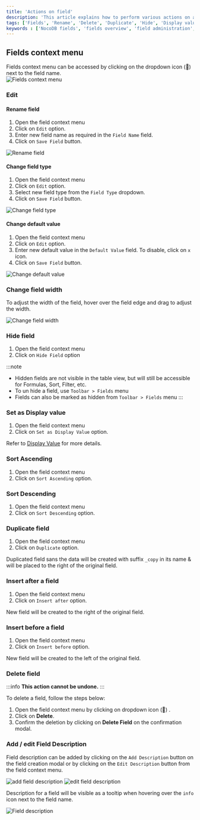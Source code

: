 ```yaml
---
title: 'Actions on field'
description: 'This article explains how to perform various actions on a field- like rename, change field type, default, field width, record height, show/hide.'
tags: ['Fields', 'Rename', 'Delete', 'Duplicate', 'Hide', 'Display value', 'Sort', 'Record Height', 'Field Width']
keywords : ['NocoDB fields', 'fields overview', 'field administration', 'field organization']
---
```



## Fields context menu
Fields context menu can be accessed by clicking on the dropdown icon (🔽) next to the field name.  
![Fields context menu](/img/v2/fields/fields-context-menu.png)

### Edit
#### Rename field
1. Open the field context menu
2. Click on `Edit` option.
3. Enter new field name as required in the `Field Name` field.
4. Click on `Save Field` button.
  
![Rename field](/img/v2/fields/fields-edit-2.png)

#### Change field type
1. Open the field context menu
2. Click on `Edit` option.
3. Select new field type from the `Field Type` dropdown.
4. Click on `Save Field` button.

![Change field type](/img/v2/fields/fields-edit-3.png)

#### Change default value
1. Open the field context menu
2. Click on `Edit` option.
3. Enter new default value in the `Default Value` field. To disable, click on `x` icon.
4. Click on `Save Field` button.

![Change default value](/img/v2/fields/fields-edit-4.png)

### Change field width
To adjust the width of the field, hover over the field edge and drag to adjust the width.
  
![Change field width](/img/v2/fields/fields-width.png)

### Hide field
1. Open the field context menu
2. Click on `Hide Field` option 

:::note
- Hidden fields are not visible in the table view, but will still be accessible for Formulas, Sort, Filter, etc.
- To un hide a field, use `Toolbar > Fields` menu
- Fields can also be marked as hidden from `Toolbar > Fields` menu
:::

### Set as Display value
1. Open the field context menu
2. Click on `Set as Display Value` option.

Refer to [Display Value](/fields/display-value) for more details.

### Sort Ascending
1. Open the field context menu
2. Click on `Sort Ascending` option.

### Sort Descending
1. Open the field context menu
2. Click on `Sort Descending` option.

### Duplicate field
1. Open the field context menu
2. Click on `Duplicate` option.

Duplicated field sans the data will be created with suffix `_copy` in its name & will be placed to the right of the original field.

### Insert after a field
1. Open the field context menu
2. Click on `Insert after` option.

New field will be created to the right of the original field.

### Insert before a field
1. Open the field context menu
2. Click on `Insert before` option.

New field will be created to the left of the original field.

### Delete field
:::info
**This action cannot be undone.**
:::

To delete a field, follow the steps below:
1. Open the field context menu by clicking on dropdown icon (🔽) .
2. Click on **Delete**.
3. Confirm the deletion by clicking on **Delete Field** on the confirmation modal.

### Add / edit Field Description

Field description can be added by clicking on the `Add Description` button on the field creation modal or by clicking on the `Edit Description` button from the field context menu. 

![add field description](/img/v2/fields/add-field-description.png)
![edit field description](/img/v2/fields/edit-field-description.png)


Description for a field will be visible as a tooltip when hovering over the `info` icon next to the field name.

![Field description](/img/v2/fields/fields-description.png)
